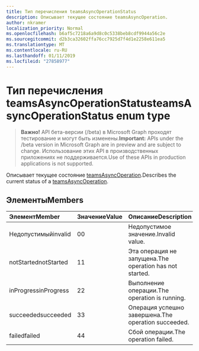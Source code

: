 ```yaml
---
title: Тип перечисления teamsAsyncOperationStatus
description: Описывает текущее состояние teamsAsyncOperation.
author: nkramer
localization_priority: Normal
ms.openlocfilehash: b6af5c7218a6a9d8c0c5338beb8cdf9944a56c2e
ms.sourcegitcommit: d2b3ca32602ffa76cc7925d7f4d1e2258e611ea5
ms.translationtype: MT
ms.contentlocale: ru-RU
ms.lasthandoff: 01/11/2019
ms.locfileid: "27858977"
---
```

# <a name="teamsasyncoperationstatus-enum-type"></a><span data-ttu-id="970aa-103">Тип перечисления teamsAsyncOperationStatus</span><span class="sxs-lookup"><span data-stu-id="970aa-103">teamsAsyncOperationStatus enum type</span></span>

> <span data-ttu-id="970aa-104">**Важно!** API бета-версии (/beta) в Microsoft Graph проходят тестирование и могут быть изменены.</span><span class="sxs-lookup"><span data-stu-id="970aa-104">**Important:** APIs under the /beta version in Microsoft Graph are in preview and are subject to change.</span></span> <span data-ttu-id="970aa-105">Использование этих API в производственных приложениях не поддерживается.</span><span class="sxs-lookup"><span data-stu-id="970aa-105">Use of these APIs in production applications is not supported.</span></span>

<span data-ttu-id="970aa-106">Описывает текущее состояние [teamsAsyncOperation](teamsasyncoperation.md).</span><span class="sxs-lookup"><span data-stu-id="970aa-106">Describes the current status of a [teamsAsyncOperation](teamsasyncoperation.md).</span></span>

## <a name="members"></a><span data-ttu-id="970aa-107">Элементы</span><span class="sxs-lookup"><span data-stu-id="970aa-107">Members</span></span>

| <span data-ttu-id="970aa-108">Элемент</span><span class="sxs-lookup"><span data-stu-id="970aa-108">Member</span></span> | <span data-ttu-id="970aa-109">Значение</span><span class="sxs-lookup"><span data-stu-id="970aa-109">Value</span></span>| <span data-ttu-id="970aa-110">Описание</span><span class="sxs-lookup"><span data-stu-id="970aa-110">Description</span></span> |
|:---------------|:--------|:----------|
|<span data-ttu-id="970aa-111">Недопустимый</span><span class="sxs-lookup"><span data-stu-id="970aa-111">invalid</span></span>|<span data-ttu-id="970aa-112">0</span><span class="sxs-lookup"><span data-stu-id="970aa-112">0</span></span>|<span data-ttu-id="970aa-113">Недопустимое значение.</span><span class="sxs-lookup"><span data-stu-id="970aa-113">Invalid value.</span></span>|
|<span data-ttu-id="970aa-114">notStarted</span><span class="sxs-lookup"><span data-stu-id="970aa-114">notStarted</span></span>|<span data-ttu-id="970aa-115">1</span><span class="sxs-lookup"><span data-stu-id="970aa-115">1</span></span>|<span data-ttu-id="970aa-116">Эта операция не запущена.</span><span class="sxs-lookup"><span data-stu-id="970aa-116">The operation has not started.</span></span>|
|<span data-ttu-id="970aa-117">inProgress</span><span class="sxs-lookup"><span data-stu-id="970aa-117">inProgress</span></span>|<span data-ttu-id="970aa-118">2</span><span class="sxs-lookup"><span data-stu-id="970aa-118">2</span></span>|<span data-ttu-id="970aa-119">Выполнение операции.</span><span class="sxs-lookup"><span data-stu-id="970aa-119">The operation is running.</span></span>|
|<span data-ttu-id="970aa-120">succeeded</span><span class="sxs-lookup"><span data-stu-id="970aa-120">succeeded</span></span>|<span data-ttu-id="970aa-121">3</span><span class="sxs-lookup"><span data-stu-id="970aa-121">3</span></span>|<span data-ttu-id="970aa-122">Операция успешно завершена.</span><span class="sxs-lookup"><span data-stu-id="970aa-122">The operation succeeded.</span></span>|
|<span data-ttu-id="970aa-123">failed</span><span class="sxs-lookup"><span data-stu-id="970aa-123">failed</span></span>|<span data-ttu-id="970aa-124">4</span><span class="sxs-lookup"><span data-stu-id="970aa-124">4</span></span>|<span data-ttu-id="970aa-125">Сбой операции.</span><span class="sxs-lookup"><span data-stu-id="970aa-125">The operation failed.</span></span>|
